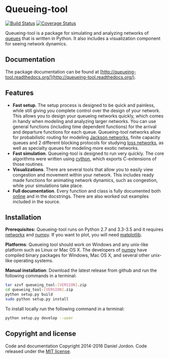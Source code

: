 
Queueing-tool
=============

[![Build Status](https://travis-ci.org/djordon/queueing-tool.svg?branch=master)](https://travis-ci.org/djordon/queueing-tool) [![Coverage Status](https://coveralls.io/repos/djordon/queueing-tool/badge.svg?branch=master)](https://coveralls.io/r/djordon/queueing-tool?branch=master)


Queueing-tool is a package for simulating and analyzing networks of [queues][] that is written in Python. It also includes a visualization component for seeing network dynamics.

Documentation
-------------

The package documentation can be found at [http://queueing-tool.readthedocs.org/](http://queueing-tool.readthedocs.org/).

Features
--------

- **Fast setup**. The setup process is designed to be quick and painless, while still giving you complete control over the design of your network. This allows you to design your queueing networks quickly, which comes in handy when modeling and analyzing larger networks. You can use general functions (including time dependent functions) for the arrival and departure functions for each queue. Queueing-tool networks allow for probabilistic routing for modeling [Jackson networks][], finite capacity queues and 2 different blocking protocols for studying [loss networks][], as well as specialty queues for modeling more exotic networks.
- **Fast simulation**. Queueing-tool is designed to run very quickly. The core algorithms were written using [cython][], which exports C-extensions of those routines.
- **Visualizations**. There are several tools that allow you to easily view congestion and movement within your network. This includes ready made functions for animating network dynamics, such as congestion, while your simulations take place.
- **Full documentation**. Every function and class is fully documented both [online][] and in the docstrings. There are also worked out examples included in the source.

Installation
------------

**Prerequisites:** Queueing-tool runs on Python 2.7 and 3.3-3.5 and it requires [networkx][] and [numpy][]. If you want to plot, you will need [matplotlib][].

**Platforms**: Queueing tool should work on Windows and any unix-like platform such as Linux or Mac OS X. The developers of [numpy][2] have compiled binary packages for Windows, Mac OS X, and several other unix-like operating systems.

**Manual installation**: Download the latest release from github and run the following commands in a terminal:

```bash
tar xzvf queueing_tool-[VERSION].zip
cd queueing_tool-[VERSION].zip
python setup.py build
sudo python setup.py install
```

To install locally run the following command in a terminal:

```bash
python setup.py develop --user
```


Copyright and license
---------------------

Code and documentation Copyright 2014-2016 Daniel Jordon. Code released under the [MIT license][].

  [queues]: http://en.wikipedia.org/wiki/Queueing_theory
  [Jackson networks]: http://en.wikipedia.org/wiki/Jackson_network
  [loss networks]: http://en.wikipedia.org/wiki/Loss_network
  [cython]: http://cython.org/
  [online]: http://queueing-tool.readthedocs.org/
  [matplotlib]: http://matplotlib.org/
  [numpy]: http://www.numpy.org/
  [networkx]: http://networkx.readthedocs.org/en/stable/
  [2]: http://docs.scipy.org/doc/numpy/user/install.html
  [MIT license]: https://github.com/djordon/queueing-tool/blob/master/LICENSE

